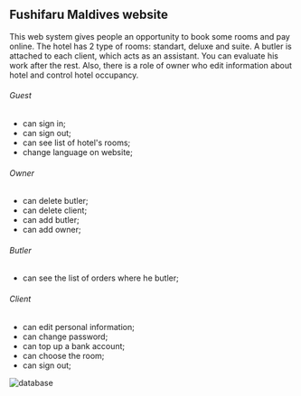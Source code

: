 ## Fushifaru Maldives website
This web system gives people an opportunity to book some 
rooms and pay online. The hotel has 2 type of rooms: standart, deluxe and suite. A butler is attached to each client,
which acts as an assistant. You can evaluate his work after the rest. Also, there is a role of owner who edit information
about hotel and control hotel occupancy.

###### Guest
* can sign in;
* can sign out;
* can see list of hotel's rooms;
*  change language on website;

###### Owner
* can delete butler;
* can delete client;
* can add butler;
* can add owner;

###### Butler
* can see the list of orders where he butler;

###### Client
* can edit personal information;
* can change password;
* can top up a bank account;
* can choose the room;
* can sign out;

![database](https://ibb.co/vs9mzNh)
